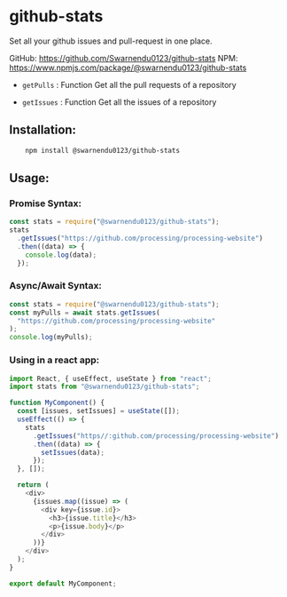 # github-stats

Set all your github issues and pull-request in one place.

GitHub: https://github.com/Swarnendu0123/github-stats
NPM: https://www.npmjs.com/package/@swarnendu0123/github-stats


- `getPulls` : Function Get all the pull requests of a repository

- `getIssues` : Function Get all the issues of a repository

## Installation:

```bash
    npm install @swarnendu0123/github-stats
```

## Usage:

### Promise Syntax:

```js
const stats = require("@swarnendu0123/github-stats");
stats
  .getIssues("https://github.com/processing/processing-website")
  .then((data) => {
    console.log(data);
  });
```

### Async/Await Syntax:

```js
const stats = require("@swarnendu0123/github-stats");
const myPulls = await stats.getIssues(
  "https://github.com/processing/processing-website"
);
console.log(myPulls);
```

### Using in a react app:

```js
import React, { useEffect, useState } from "react";
import stats from "@swarnendu0123/github-stats";

function MyComponent() {
  const [issues, setIssues] = useState([]);
  useEffect(() => {
    stats
      .getIssues("https//:github.com/processing/processing-website")
      .then((data) => {
        setIssues(data);
      });
  }, []);

  return (
    <div>
      {issues.map((issue) => (
        <div key={issue.id}>
          <h3>{issue.title}</h3>
          <p>{issue.body}</p>
        </div>
      ))}
    </div>
  );
}

export default MyComponent;
```
